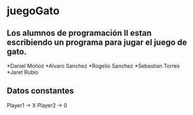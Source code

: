 # juegoGato

## Los alumnos de programación II estan escribiendo un programa para jugar el juego de gato.

*Daniel Moñoz
*Alvaro Sanchez
*Rogelio Sanchez
*Sebastian Torres
*Jaret Rubio

## Datos constantes

Player1 -> X
Player2 -> 0

